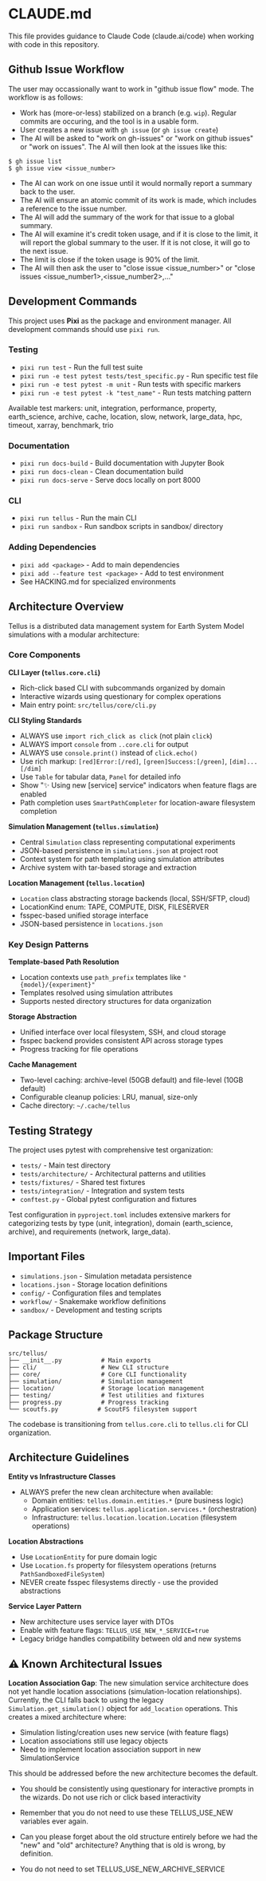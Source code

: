 # CLAUDE.md

This file provides guidance to Claude Code (claude.ai/code) when working with code in this repository.

## Github Issue Workflow

The user may occassionally want to work in "github issue flow" mode. The workflow is as follows:

* Work has (more-or-less) stabilized on a branch (e.g. `wip`). Regular commits are occuring, and the tool is in a usable form.
* User creates a new issue with `gh issue` (or `gh issue create`)
* The AI will be asked to "work on gh-issues" or "work on github issues" or "work on issues". The AI will then look at the issues like this:
```
$ gh issue list
$ gh issue view <issue_number>
```
* The AI can work on one issue until it would normally report a summary back to the user.
* The AI will ensure an atomic commit of its work is made, which includes a reference to the issue number.
* The AI will add the summary of the work for that issue to a global summary.
* The AI will examine it's credit token usage, and if it is close to the limit, it will report the global summary to the user. If it is not close, it will go to the next issue.
* The limit is close if the token usage is 90% of the limit.
* The AI will then ask the user to "close issue <issue_number>" or "close issues <issue_number1>,<issue_number2>,..."


## Development Commands

This project uses **Pixi** as the package and environment manager. All development commands should use `pixi run`.

### Testing
- `pixi run test` - Run the full test suite
- `pixi run -e test pytest tests/test_specific.py` - Run specific test file
- `pixi run -e test pytest -m unit` - Run tests with specific markers
- `pixi run -e test pytest -k "test_name"` - Run tests matching pattern

Available test markers: unit, integration, performance, property, earth_science, archive, cache, location, slow, network, large_data, hpc, timeout, xarray, benchmark, trio

### Documentation
- `pixi run docs-build` - Build documentation with Jupyter Book
- `pixi run docs-clean` - Clean documentation build
- `pixi run docs-serve` - Serve docs locally on port 8000

### CLI
- `pixi run tellus` - Run the main CLI
- `pixi run sandbox` - Run sandbox scripts in sandbox/ directory

### Adding Dependencies
- `pixi add <package>` - Add to main dependencies
- `pixi add --feature test <package>` - Add to test environment
- See HACKING.md for specialized environments

## Architecture Overview

Tellus is a distributed data management system for Earth System Model simulations with a modular architecture:

### Core Components

**CLI Layer (`tellus.core.cli`)**
- Rich-click based CLI with subcommands organized by domain
- Interactive wizards using questionary for complex operations
- Main entry point: `src/tellus/core/cli.py`

**CLI Styling Standards**
- ALWAYS use `import rich_click as click` (not plain `click`)
- ALWAYS import `console` from `..core.cli` for output
- ALWAYS use `console.print()` instead of `click.echo()`
- Use rich markup: `[red]Error:[/red]`, `[green]Success:[/green]`, `[dim]...[/dim]`
- Use `Table` for tabular data, `Panel` for detailed info
- Show "✨ Using new [service] service" indicators when feature flags are enabled
- Path completion uses `SmartPathCompleter` for location-aware filesystem completion

**Simulation Management (`tellus.simulation`)**
- Central `Simulation` class representing computational experiments
- JSON-based persistence in `simulations.json` at project root
- Context system for path templating using simulation attributes
- Archive system with tar-based storage and extraction

**Location Management (`tellus.location`)**
- `Location` class abstracting storage backends (local, SSH/SFTP, cloud)
- LocationKind enum: TAPE, COMPUTE, DISK, FILESERVER
- fsspec-based unified storage interface
- JSON-based persistence in `locations.json`

### Key Design Patterns

**Template-based Path Resolution**
- Location contexts use `path_prefix` templates like `"{model}/{experiment}"`
- Templates resolved using simulation attributes
- Supports nested directory structures for data organization

**Storage Abstraction**
- Unified interface over local filesystem, SSH, and cloud storage
- fsspec backend provides consistent API across storage types
- Progress tracking for file operations

**Cache Management** 
- Two-level caching: archive-level (50GB default) and file-level (10GB default)
- Configurable cleanup policies: LRU, manual, size-only
- Cache directory: `~/.cache/tellus`

## Testing Strategy

The project uses pytest with comprehensive test organization:

- `tests/` - Main test directory
- `tests/architecture/` - Architectural patterns and utilities  
- `tests/fixtures/` - Shared test fixtures
- `tests/integration/` - Integration and system tests
- `conftest.py` - Global pytest configuration and fixtures

Test configuration in `pyproject.toml` includes extensive markers for categorizing tests by type (unit, integration), domain (earth_science, archive), and requirements (network, large_data).

## Important Files

- `simulations.json` - Simulation metadata persistence
- `locations.json` - Storage location definitions  
- `config/` - Configuration files and templates
- `workflow/` - Snakemake workflow definitions
- `sandbox/` - Development and testing scripts

## Package Structure

```
src/tellus/
├── __init__.py           # Main exports
├── cli/                  # New CLI structure  
├── core/                 # Core CLI functionality
├── simulation/           # Simulation management
├── location/             # Storage location management
├── testing/              # Test utilities and fixtures
├── progress.py           # Progress tracking
└── scoutfs.py           # ScoutFS filesystem support
```

The codebase is transitioning from `tellus.core.cli` to `tellus.cli` for CLI organization.

## Architecture Guidelines

**Entity vs Infrastructure Classes**
- ALWAYS prefer the new clean architecture when available:
  - Domain entities: `tellus.domain.entities.*` (pure business logic)
  - Application services: `tellus.application.services.*` (orchestration)
  - Infrastructure: `tellus.location.location.Location` (filesystem operations)
  
**Location Abstractions**
- Use `LocationEntity` for pure domain logic
- Use `Location.fs` property for filesystem operations (returns `PathSandboxedFileSystem`)
- NEVER create fsspec filesystems directly - use the provided abstractions

**Service Layer Pattern**
- New architecture uses service layer with DTOs
- Enable with feature flags: `TELLUS_USE_NEW_*_SERVICE=true`
- Legacy bridge handles compatibility between old and new systems

## ⚠️ Known Architectural Issues

**Location Association Gap**: The new simulation service architecture does not yet handle location associations (simulation-location relationships). Currently, the CLI falls back to using the legacy `Simulation.get_simulation()` object for `add_location` operations. This creates a mixed architecture where:

- Simulation listing/creation uses new service (with feature flags)
- Location associations still use legacy objects
- Need to implement location association support in new SimulationService

This should be addressed before the new architecture becomes the default.
- You should be consistently using questionary for interactive prompts in the wizards. Do not use rich or click based interactivity
- Remember that you do not need to use these TELLUS_USE_NEW variables ever again.
- Can you please forget about the old structure entirely before we had the "new" and "old" architecture? Anything that is old is wrong, by definition.

- You do not need to set TELLUS_USE_NEW_ARCHIVE_SERVICE